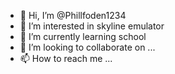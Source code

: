 - 👋 Hi, I’m @Phillfoden1234
- 👀 I’m interested in skyline emulator
- 🌱 I’m currently learning school
- 💞️ I’m looking to collaborate on ...
- 📫 How to reach me ...

<!---
Phillfoden1234/Phillfoden1234 is a ✨ special ✨ repository because its `README.md` (this file) appears on your GitHub profile.
You can click the Preview link to take a look at your changes.
--->
